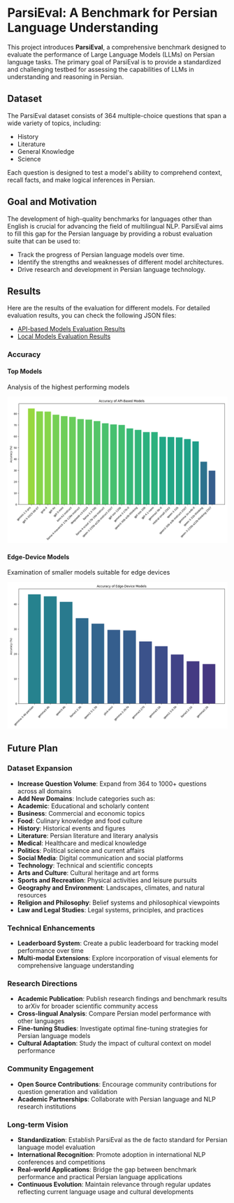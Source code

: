 # ParsiEval: A Benchmark for Persian Language Understanding

This project introduces **ParsiEval**, a comprehensive benchmark designed to evaluate the performance of Large Language Models (LLMs) on Persian language tasks. The primary goal of ParsiEval is to provide a standardized and challenging testbed for assessing the capabilities of LLMs in understanding and reasoning in Persian.

## Dataset

The ParsiEval dataset consists of 364 multiple-choice questions that span a wide variety of topics, including:


- History
- Literature
- General Knowledge
- Science

Each question is designed to test a model's ability to comprehend context, recall facts, and make logical inferences in Persian.

## Goal and Motivation

The development of high-quality benchmarks for languages other than English is crucial for advancing the field of multilingual NLP. ParsiEval aims to fill this gap for the Persian language by providing a robust evaluation suite that can be used to:

- Track the progress of Persian language models over time.
- Identify the strengths and weaknesses of different model architectures.
- Drive research and development in Persian language technology.

## Results

Here are the results of the evaluation for different models. For detailed evaluation results, you can check the following JSON files:

- [API-based Models Evaluation Results](evaluation_results_api.json)
- [Local Models Evaluation Results](evaluation_results_local.json)

### Accuracy

#### Top Models
Analysis of the highest performing models

![Accuracy of API-Based Models](plots/accuracy_top_models.png)

#### Edge-Device Models
Examination of smaller models suitable for edge devices

![Accuracy of Edge-Device Models](plots/accuracy_edge_models.png)

## Future Plan
 
### Dataset Expansion
- **Increase Question Volume**: Expand from 364 to 1000+ questions across all domains
- **Add New Domains**: Include categories such as:
- **Academic**: Educational and scholarly content
- **Business**: Commercial and economic topics
- **Food**: Culinary knowledge and food culture
- **History**: Historical events and figures
- **Literature**: Persian literature and literary analysis
- **Medical**: Healthcare and medical knowledge
- **Politics**: Political science and current affairs
- **Social Media**: Digital communication and social platforms
- **Technology**: Technical and scientific concepts
- **Arts and Culture**: Cultural heritage and art forms
- **Sports and Recreation**: Physical activities and leisure pursuits
- **Geography and Environment**: Landscapes, climates, and natural resources
- **Religion and Philosophy**: Belief systems and philosophical viewpoints
- **Law and Legal Studies**: Legal systems, principles, and practices

### Technical Enhancements
- **Leaderboard System**: Create a public leaderboard for tracking model performance over time
- **Multi-modal Extensions**: Explore incorporation of visual elements for comprehensive language understanding

### Research Directions
- **Academic Publication**: Publish research findings and benchmark results to arXiv for broader scientific community access
- **Cross-lingual Analysis**: Compare Persian model performance with other languages
- **Fine-tuning Studies**: Investigate optimal fine-tuning strategies for Persian language models
- **Cultural Adaptation**: Study the impact of cultural context on model performance

### Community Engagement
- **Open Source Contributions**: Encourage community contributions for question generation and validation
- **Academic Partnerships**: Collaborate with Persian language and NLP research institutions

### Long-term Vision
- **Standardization**: Establish ParsiEval as the de facto standard for Persian language model evaluation
- **International Recognition**: Promote adoption in international NLP conferences and competitions
- **Real-world Applications**: Bridge the gap between benchmark performance and practical Persian language applications
- **Continuous Evolution**: Maintain relevance through regular updates reflecting current language usage and cultural developments
